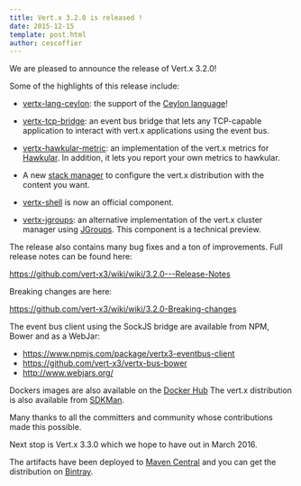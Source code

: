 ```yaml
---
title: Vert.x 3.2.0 is released !
date: 2015-12-15
template: post.html
author: cescoffier
---
```


We are pleased to announce the release of Vert.x 3.2.0!

Some of the highlights of this release include:

* [vertx-lang-ceylon](http://vertx.io/docs/vertx-core/ceylon): the support of the [Ceylon language](http://ceylon-lang.org/)!

*	[vertx-tcp-bridge](http://vertx.io/docs/vertx-tcp-eventbus-bridge/java/): an event bus bridge that lets any TCP-capable application to interact with vert.x applications using the event bus.

*	[vertx-hawkular-metric](http://vertx.io/docs/vertx-hawkular-metrics/java/): an implementation of the vert.x metrics for [Hawkular](http://www.hawkular.org/). In addition, it lets you report your own metrics to hawkular.

* A new [stack manager](http://vertx.io/docs/vertx-stack-manager/stack-manager/) to configure the vert.x distribution with the content you want.

* [vertx-shell](http://vertx.io/docs/vertx-shell/java/) is now an official component.

* [vertx-jgroups](http://vertx.io/docs/vertx-jgroups/java/): an alternative implementation of the vert.x cluster manager using [JGroups](http://jgroups.org/). This component is a technical preview.


The release also contains many bug fixes and a ton of improvements. Full release notes can be found here:

https://github.com/vert-x3/wiki/wiki/3.2.0---Release-Notes

Breaking changes are here:

https://github.com/vert-x3/wiki/wiki/3.2.0-Breaking-changes

The event bus client using the SockJS bridge are available from NPM, Bower and as a WebJar:

* https://www.npmjs.com/package/vertx3-eventbus-client
* https://github.com/vert-x3/vertx-bus-bower
* http://www.webjars.org/

Dockers images are also available on the [Docker Hub](https://hub.docker.com/u/vertx/)
The vert.x distribution is also available from [SDKMan](http://sdkman.io/index.html).

Many thanks to all the committers and community whose contributions made this possible.

Next stop is Vert.x 3.3.0 which we hope to have out in March 2016.

The artifacts have been deployed to [Maven Central](http://search.maven.org/#search%7Cga%7C1%7Cg%3A%22io.vertx%22%20AND%20v%3A%223.2.0%22)
 and you can get the distribution on [Bintray](https://bintray.com/vertx/downloads/distribution/3.2.0/view).
